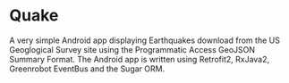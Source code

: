 # Quake
A very simple Android app displaying Earthquakes download from the US Geoglogical Survey site using the 
Programmatic Access GeoJSON Summary Format. The Android app is written using Retrofit2, RxJava2, 
Greenrobot EventBus and the Sugar ORM.
